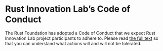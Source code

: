 # Rust Innovation Lab’s Code of Conduct

The Rust Foundation has adopted a Code of Conduct that we expect Rust Innovation Lab project 
participants to adhere to. Please read 
[the full text][code-of-conduct] 
so that you can understand what actions will and will not be tolerated.

[code-of-conduct]: https://foundation.rust-lang.org/policies/code-of-conduct/
